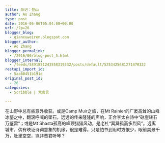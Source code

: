 ```yaml
---
title: 杂记：登山
author: Ao Zhang
type: post
date: 2016-06-06T05:04:00+00:00
url: /?p=26
blogger_blog:
  - qianxuweiren.blogspot.com
blogger_author:
  - Ao Zhang
blogger_permalink:
  - /2016/06/blog-post_5.html
blogger_internal:
  - /feeds/5891851243558319332/posts/default/5253425681271470332
restapi_import_id:
  - 5aa60451b191e
original_post_id:
  - 26
categories:
  - Scribble | 荒唐言

---
```

在山野中总有些意外收获。或是Camp Muir之旅，在Mt Rainier的广袤高耸的山峰冰壑之中，翻滚呼喊的墜石，远远的传来隆隆的声响，正合李太白诗中“砯崖转石万壑雷”；或是Mt Shasta孤高的峰顶猎猎风动，是老杜“冥冥孤高多烈风”。远离城市，偶有映证诗词意象的机缘，很是难得，只是怕书到用时方恨少，眼前美景千万，肚里空空，岂非晋君听琴？